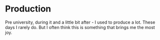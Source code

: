 # Production

Pre university, during it and a little bit after - I used to produce a lot.
These days I rarely do. But I often think this is something that brings me the most joy.
